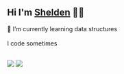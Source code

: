 ## Hi I'm [Shelden](https://www.linkedin.com/in/shelden-rattray/) 👋🏽
🌱 I’m currently learning data structures <br><br>
I code sometimes <br><br>

![](https://raw.githubusercontent.com/sheldenr/githubstats/master/generated/overview.svg#gh-dark-mode-only)
![](https://raw.githubusercontent.com/sheldenr/githubstats/master/generated/overview.svg#gh-light-mode-only) <br>

